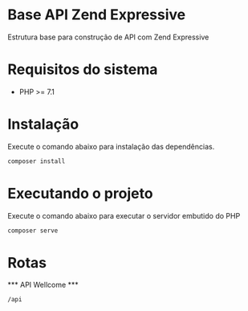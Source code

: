 # Base API Zend Expressive

Estrutura base para construção de API com Zend Expressive

# Requisitos do sistema

- PHP >= 7.1

# Instalação

Execute o comando abaixo para instalação das dependências.

```php
composer install

```

# Executando o projeto

Execute o comando abaixo para executar o servidor embutido do PHP

```php
composer serve

```


# Rotas

*** API Wellcome ***

```
/api
```
